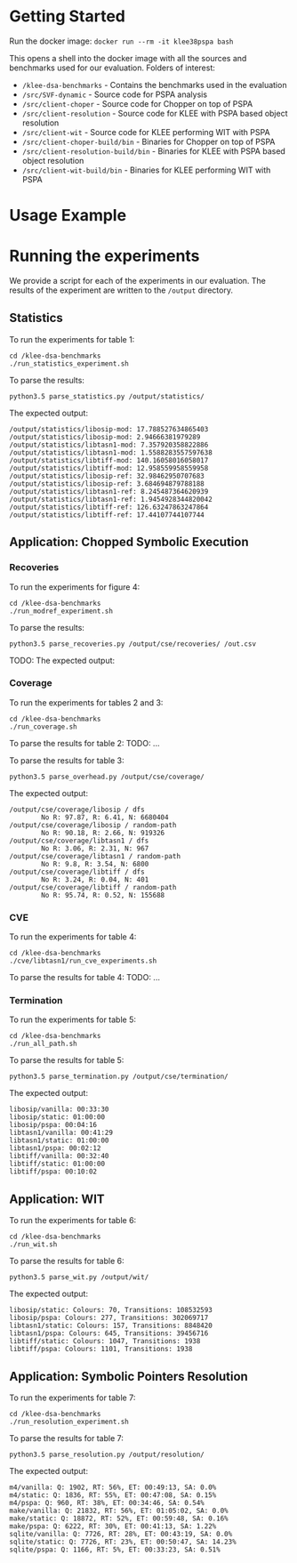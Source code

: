 # Getting Started

Run the docker image:
`docker run --rm -it klee38pspa bash`

This opens a shell into the docker image with all the sources and benchmarks used for our evaluation. 
Folders of interest:

* `/klee-dsa-benchmarks` - Contains the benchmarks used in the evaluation 
* `/src/SVF-dynamic` - Source code for PSPA analysis
* `/src/client-choper` - Source code for Chopper on top of PSPA
* `/src/client-resolution` - Source code for KLEE with PSPA based object resolution
* `/src/client-wit` - Source code for KLEE performing WIT with PSPA
* `/src/client-choper-build/bin` - Binaries for Chopper on top of PSPA
* `/src/client-resolution-build/bin` - Binaries for KLEE with PSPA based object resolution
* `/src/client-wit-build/bin` - Binaries for KLEE performing WIT with PSPA

# Usage Example

# Running the experiments

We provide a script for each of the experiments in our evaluation.
The results of the experiment are written to the `/output` directory.

## Statistics
To run the experiments for table 1:
```
cd /klee-dsa-benchmarks
./run_statistics_experiment.sh
```
To parse the results:
```
python3.5 parse_statistics.py /output/statistics/
```
The expected output:
```
/output/statistics/libosip-mod: 17.788527634865403
/output/statistics/libosip-mod: 2.94666381979289
/output/statistics/libtasn1-mod: 7.357920358822886
/output/statistics/libtasn1-mod: 1.5588283557597638
/output/statistics/libtiff-mod: 140.16058016058017
/output/statistics/libtiff-mod: 12.958559958559958
/output/statistics/libosip-ref: 32.98462950707683
/output/statistics/libosip-ref: 3.684694879788188
/output/statistics/libtasn1-ref: 8.245487364620939
/output/statistics/libtasn1-ref: 1.9454928344820042
/output/statistics/libtiff-ref: 126.63247863247864
/output/statistics/libtiff-ref: 17.44107744107744
```

## Application: Chopped Symbolic Execution

### Recoveries
To run the experiments for figure 4:
```
cd /klee-dsa-benchmarks
./run_modref_experiment.sh
```
To parse the results:
```
python3.5 parse_recoveries.py /output/cse/recoveries/ /out.csv
```
TODO: The expected output:

### Coverage
To run the experiments for tables 2 and 3:
```
cd /klee-dsa-benchmarks
./run_coverage.sh
```
To parse the results for table 2:
TODO: ...

To parse the results for table 3:
```
python3.5 parse_overhead.py /output/cse/coverage/
```
The expected output:
```
/output/cse/coverage/libosip / dfs
        No R: 97.87, R: 6.41, N: 6680404
/output/cse/coverage/libosip / random-path
        No R: 90.18, R: 2.66, N: 919326
/output/cse/coverage/libtasn1 / dfs
        No R: 3.06, R: 2.31, N: 967
/output/cse/coverage/libtasn1 / random-path
        No R: 9.8, R: 3.54, N: 6800
/output/cse/coverage/libtiff / dfs
        No R: 3.24, R: 0.04, N: 401
/output/cse/coverage/libtiff / random-path
        No R: 95.74, R: 0.52, N: 155688
```

### CVE
To run the experiments for table 4:
```
cd /klee-dsa-benchmarks
./cve/libtasn1/run_cve_experiments.sh
```
To parse the results for table 4:
TODO: ...

### Termination
To run the experiments for table 5:
```
cd /klee-dsa-benchmarks
./run_all_path.sh
```
To parse the results for table 5:
```
python3.5 parse_termination.py /output/cse/termination/
```
The expected output:
```
libosip/vanilla: 00:33:30
libosip/static: 01:00:00
libosip/pspa: 00:04:16
libtasn1/vanilla: 00:41:29
libtasn1/static: 01:00:00
libtasn1/pspa: 00:02:12
libtiff/vanilla: 00:32:40
libtiff/static: 01:00:00
libtiff/pspa: 00:10:02
```

## Application: WIT
To run the experiments for table 6:
```
cd /klee-dsa-benchmarks
./run_wit.sh
```
To parse the results for table 6:
```
python3.5 parse_wit.py /output/wit/
```
The expected output:
```
libosip/static: Colours: 70, Transitions: 108532593
libosip/pspa: Colours: 277, Transitions: 302069717
libtasn1/static: Colours: 157, Transitions: 8848420
libtasn1/pspa: Colours: 645, Transitions: 39456716
libtiff/static: Colours: 1047, Transitions: 1938
libtiff/pspa: Colours: 1101, Transitions: 1938
```

## Application: Symbolic Pointers Resolution
To run the experiments for table 7:
```
cd /klee-dsa-benchmarks
./run_resolution_experiment.sh
```
To parse the results for table 7:
```
python3.5 parse_resolution.py /output/resolution/
```
The expected output:
```
m4/vanilla: Q: 1902, RT: 56%, ET: 00:49:13, SA: 0.0%
m4/static: Q: 1836, RT: 55%, ET: 00:47:08, SA: 0.15%
m4/pspa: Q: 960, RT: 38%, ET: 00:34:46, SA: 0.54%
make/vanilla: Q: 21832, RT: 56%, ET: 01:05:02, SA: 0.0%
make/static: Q: 18872, RT: 52%, ET: 00:59:48, SA: 0.16%
make/pspa: Q: 6222, RT: 30%, ET: 00:41:13, SA: 1.22%
sqlite/vanilla: Q: 7726, RT: 28%, ET: 00:43:19, SA: 0.0%
sqlite/static: Q: 7726, RT: 23%, ET: 00:50:47, SA: 14.23%
sqlite/pspa: Q: 1166, RT: 5%, ET: 00:33:23, SA: 0.51%
```
